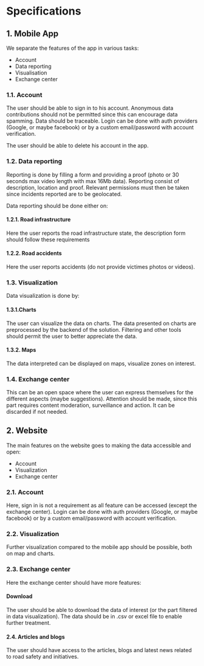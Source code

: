 # Specifications
## 1. Mobile App
We separate the features of the app in various tasks:
- Account
- Data reporting
- Visualisation
- Exchange center

### 1.1. Account
The user should be able to sign in to his account. Anonymous data contributions should not be permitted since this can encourage data spamming. Data should be traceable.
Login can be done with auth providers (Google, or maybe facebook) or by a custom email/password with account verification.

The user should be able to delete his account in the app.

### 1.2. Data reporting
Reporting is done by filling a form and providing a proof (photo or 30 seconds max video length with max 16Mb data). 
Reporting consist of description, location and proof. Relevant permissions must then be taken since incidents reported are to be geolocated.

Data reporting should be done either on:
#### 1.2.1. Road infrastructure
Here the user reports the road infrastructure state, the description form should follow these requirements

#### 1.2.2. Road accidents
Here the user reports accidents (do not provide victimes photos or videos).

### 1.3. Visualization
Data visualization is done by:
#### 1.3.1.Charts
The user can visualize the data on charts. The data presented on charts are preprocessed by the backend of the solution.
Filtering and other tools should permit the user to better appreciate the data.

#### 1.3.2. Maps
The data interpreted can be displayed on maps, visualize zones on interest.

### 1.4. Exchange center
This can be an open space where the user can express themselves for the different aspects (maybe suggestions). Attention should be made, since this part requires content moderation, surveillance and action. It can be discarded if not needed.

## 2. Website
The main features on the website goes to making the data accessible and open:
- Account
- Visualization
- Exchange center

### 2.1. Account
Here, sign in is not a requirement as all feature can be accessed (except the exchange center). Login can be done with auth providers (Google, or maybe facebook) or by a custom email/password with account verification.

### 2.2. Visualization
Further visualization compared to the mobile app should be possible, both on map and charts.

### 2.3. Exchange center
Here the exchange center should have more features:
#### Download
The user should be able to download the data of interest (or the part filtered in data visualization). The data should be in .csv or excel file to enable further treatment.

#### 2.4. Articles and blogs
The user should have access to the articles, blogs and latest news related to road safety and initiatives.